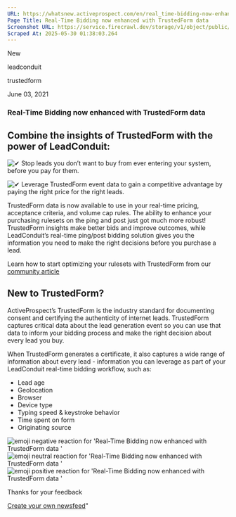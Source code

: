 ```yaml
---
URL: https://whatsnew.activeprospect.com/en/real_time-bidding-now-enhanced-with-trustedform-data-2w18AXmjC
Page Title: Real-Time Bidding now enhanced with TrustedForm data 
Screenshot URL: https://service.firecrawl.dev/storage/v1/object/public/media/screenshot-35def553-722a-4d4f-af38-3fc843cb3631.png
Scraped At: 2025-05-30 01:38:03.264
---
```

New






leadconduit





trustedform



June 03, 2021

### Real-Time Bidding now enhanced with TrustedForm data

## Combine the insights of TrustedForm with the power of LeadConduit:

![✔](https://static.getbeamer.com/emoji/2714.png) Stop leads you don’t want to buy from ever entering your system, before you pay for them.

![✔](https://static.getbeamer.com/emoji/2714.png) Leverage TrustedForm event data to gain a competitive advantage by paying the right price for the right leads.

TrustedForm data is now available to use in your real-time pricing, acceptance criteria, and volume cap rules. The ability to enhance your purchasing rulesets on the ping and post just got much more robust! TrustedForm insights make better bids and improve outcomes, while LeadConduit’s real-time ping/post bidding solution gives you the information you need to make the right decisions before you purchase a lead.

Learn how to start optimizing your rulesets with TrustedForm from our [community article](https://community.activeprospect.com/posts/4316883-enhanced-real-time-bidding-with-trustedform-data-services)

## New to TrustedForm?

ActiveProspect’s TrustedForm is the industry standard for documenting consent and certifying the authenticity of internet leads. TrustedForm captures critical data about the lead generation event so you can use that data to inform your bidding process and make the right decision about every lead you buy.

When TrustedForm generates a certificate, it also captures a wide range of information about every lead - information you can leverage as part of your LeadConduit real-time bidding workflow, such as:

- Lead age
- Geolocation
- Browser
- Device type
- Typing speed & keystroke behavior
- Time spent on form
- Originating source

![emoji negative reaction for 'Real-Time Bidding now enhanced with TrustedForm data '](https://app.getbeamer.com/images/emojiNeg.svg)![emoji neutral reaction for 'Real-Time Bidding now enhanced with TrustedForm data '](https://app.getbeamer.com/images/emojiNeut.svg)![emoji positive reaction for 'Real-Time Bidding now enhanced with TrustedForm data '](https://app.getbeamer.com/images/emojiPos.svg)

Thanks for your feedback

[Create your own newsfeed](https://www.getbeamer.com/?ref=watermark_MErKJCnu12412_public&company=ActiveProspect&watermarkRef=create&utm_term=MErKJCnu12412&utm_content=ActiveProspect&utm_source=standalone&utm_medium=footer&utm_campaign=create)"

